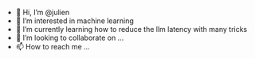 - 👋 Hi, I’m @julien
- 👀 I’m interested in machine learning
- 🌱 I’m currently learning how to reduce the llm latency with many tricks
- 💞️ I’m looking to collaborate on ...
- 📫 How to reach me ...

<!---
julien-heysam/julien-heysam is a ✨ special ✨ repository because its `README.md` (this file) appears on your GitHub profile.
You can click the Preview link to take a look at your changes.
--->
